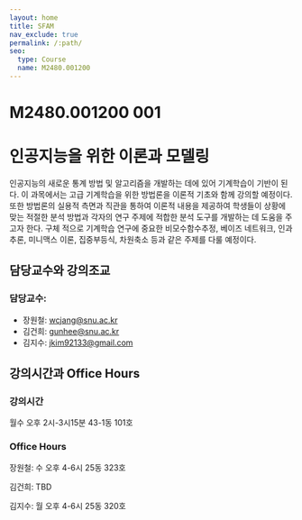 ```yaml
---
layout: home
title: SFAM
nav_exclude: true
permalink: /:path/
seo:
  type: Course
  name: M2480.001200 
---
```


# M2480.001200 001 
# 인공지능을 위한 이론과 모델링

인공지능의 새로운 통계 방법 및 알고리즘을 개발하는 데에 있어 기계학습이 기반이 된다.
이 과목에서는 고급 기계학습을 위한 방법론을 이론적 기초와 함께 강의할 예정이다. 또한
방법론의 실용적 측면과 직관을 통하여 이론적 내용을 제공하여 학생들이 상황에 맞는 적절한
분석 방법과 각자의 연구 주제에 적합한 분석 도구를 개발하는 데 도움을 주고자 한다. 구체
적으로 기계학습 연구에 중요한 비모수함수추정, 베이즈 네트워크, 인과추론, 미니맥스 이론,
집중부등식, 차원축소 등과 같은 주제를 다룰 예정이다.

## 담당교수와 강의조교

### 담당교수:
- 장원철: wcjang@snu.ac.kr
- 김건희: gunhee@snu.ac.kr
- 김지수: jkim92133@gmail.com

## 강의시간과 Office Hours

### 강의시간 
월수 오후 2시-3시15분 43-1동 101호
### Office Hours
장원철: 수 오후 4-6시 25동 323호

김건희: TBD

김지수: 월 오후 4-6시 25동 320호

